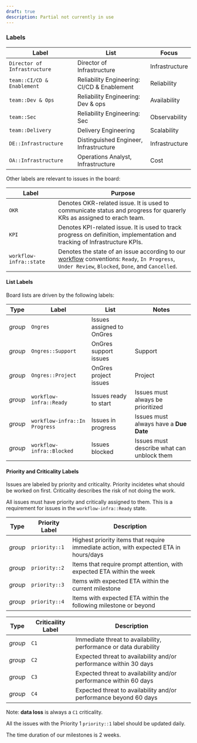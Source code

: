 ```yaml
---
draft: true
description: Partial not currently in use
---
```


### Labels

| Label                        | List                                        | Focus          |
| ---------------------------- | ------------------------------------------- | -------------- |
| `Director of Infrastructure` | Director of Infrastructure                  | Infrastructure |
| `team::CI/CD & Enablement`   | Reliability Engineering: CI/CD & Enablement | Reliability    |
| `team::Dev & Ops`            | Reliability Engineering: Dev & ops          | Availability   |
| `team::Sec`                  | Reliability Engineering: Sec | Observability  |
| `team::Delivery`             | Delivery Engineering                        | Scalability    |
| `DE::Infrastructure`         | Distinguished Engineer, Infrastructure      | Infrastructure |
| `OA::Infrastructure`         | Operations Analyst, Infrastructure          | Cost           |

Other labels are relevant to issues in the board:

| Label             | Purpose                                                      |
| ----------------- | ------------------------------------------------------------ |
| `OKR`             | Denotes OKR-related issue. It is used to communicate status and progress for quarerly KRs as assigned to erach team. |
| `KPI`             | Denotes KPI-related issue. It is used to track progress on definition, implementation and tracking of Infrastructure KPIs. |
| `workflow-infra::state` | Denotes the state of an issue according to our [workflow](https://example_company.com/example_company-com/gl-infra/infrastructure/-/labels?utf8=%E2%9C%93&subscribed=&search=workflow-infra) conventions: `Ready`, `In Progress`, `Under Review`, `Blocked`, `Done`, and `Cancelled`. |

#### List Labels

Board lists are driven by the following labels:

| Type    | Label                         | List                        | Notes                                      |
| ------- | ----------------------------- | ----------------------------| ------------------------------------------ |
| *group* | `Ongres`                      | Issues assigned to OnGres   |                                            |
| *group* | `Ongres::Support`             | OnGres support issues       | Support                                    |
| *group* | `Ongres::Project`             | OnGres project issues       | Project                                    |
| *group* | `workflow-infra::Ready`       | Issues ready to start       | Issues must always be prioritized          |
| *group* | `workflow-infra::In Progress` | Issues in progress          | Issues must always have a **Due Date**     |
| *group* | `workflow-infra::Blocked`     | Issues blocked              | Issues must describe what can unblock them |

#### Priority and Criticality Labels

Issues are labeled by priority and criticality. Priority incidetes what should be worked on first. Criticality describes the risk of not doing the work.

All issues must have priority and critically assigned to them. This is a requirement for issues in the `workflow-infra::Ready` state.

| Type    | Priority Label  | Description                                                                               |
| ------- | --------------- | ----------------------------------------------------------------------------------------- |
| *group* | `priority::1`   | Highest priority items that require immediate action, with expected ETA in hours/days     |
| *group* | `priority::2`   | Items that require prompt attention, with expected ETA within the week                    |
| *group* | `priority::3`   | Items with expected ETA within the current milestone       |
| *group* | `priority::4`   | Items with expected ETA within the following milestone or beyond |

| Type    | Criticaility Label  | Description                                                                               |
| ------- | ------------------- | ----------------------------------------------------------------------------------------- |
| *group* | `C1`   | Immediate threat to availability, performance or data durability  |
| *group* | `C2`   | Expected threat to availability and/or performance within 30 days |
| *group* | `C3`   | Expected threat to availability and/or performance within 60 days |
| *group* | `C4`   | Expected threat to availability and/or performance beyond 60 days |

Note: **data loss** is always a `C1` criticality.

All the issues with the Priority 1 `priority::1` label should be updated daily.

The time duration of our milestones is 2 weeks.
